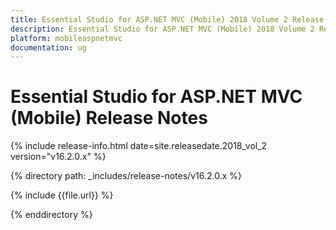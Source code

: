 ```yaml
---
title: Essential Studio for ASP.NET MVC (Mobile) 2018 Volume 2 Release Notes
description: Essential Studio for ASP.NET MVC (Mobile) 2018 Volume 2 Release Notes
platform: mobileaspnetmvc
documentation: ug
---
```


# Essential Studio for ASP.NET MVC (Mobile) Release Notes

{% include release-info.html date=site.releasedate.2018_vol_2  version="v16.2.0.x" %} 

{% directory path: _includes/release-notes/v16.2.0.x %}

{% include {{file.url}} %}

{% enddirectory %}